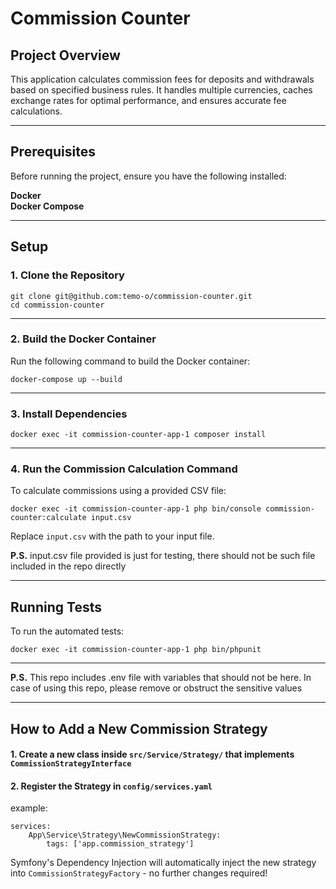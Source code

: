 
# Commission Counter

## Project Overview
This application calculates commission fees for deposits and withdrawals based on specified business rules. It handles multiple currencies, caches exchange rates for optimal performance, and ensures accurate fee calculations.

---

## Prerequisites
Before running the project, ensure you have the following installed:

**Docker**  
**Docker Compose**  

---

## Setup 

### 1. **Clone the Repository**
```
git clone git@github.com:temo-o/commission-counter.git
cd commission-counter
```

---

### 2. **Build the Docker Container**
Run the following command to build the Docker container:
```
docker-compose up --build
```

---

### 3. **Install Dependencies**
```
docker exec -it commission-counter-app-1 composer install
```

---

### 4. **Run the Commission Calculation Command**
To calculate commissions using a provided CSV file:

```
docker exec -it commission-counter-app-1 php bin/console commission-counter:calculate input.csv
```

Replace `input.csv` with the path to your input file.

**P.S.** input.csv file provided is just for testing, there should not be such file included in the repo directly

---

## Running Tests
To run the automated tests:

```
docker exec -it commission-counter-app-1 php bin/phpunit
```


---

**P.S.** This repo includes .env file with variables that should not be here. In case of using this repo, please remove or obstruct the sensitive values

---

## How to Add a New Commission Strategy

#### 1. **Create a new class inside ```src/Service/Strategy/``` that implements ```CommissionStrategyInterface```**
#### 2. **Register the Strategy in ```config/services.yaml```**

example:
```
services:
    App\Service\Strategy\NewCommissionStrategy:
        tags: ['app.commission_strategy']
```

Symfony's Dependency Injection will automatically inject the new strategy into ```CommissionStrategyFactory``` - no further changes required!